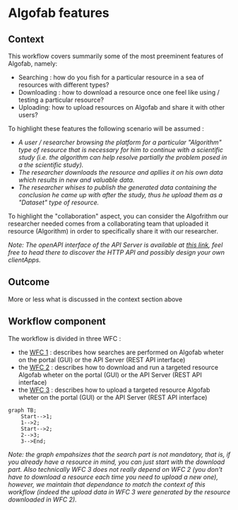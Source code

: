 
# Algofab features

## Context

This workflow covers summarily some of the most preeminent features of Algofab, namely: 

* Searching : how do you fish for a particular resource in a sea of resources with different types? 
* Downloading : how to download a resource once one feel like using / testing a particular resource?
* Uploading: how to upload resources on Algofab and share it with other users?

To highlight these features the following scenario will be assumed : 
* _A user / researcher browsing the platform for a particular "Algorithm" type of resource that is necessary for him to continue with a scientific study (i.e. the algorithm can help resolve partially the problem posed in a the scientific study)._ 
* _The researcher downloads the resource and apllies it on his own data which results in new and valuable data._
* _The researcher whises to publish the generated data containing the conclusion he came up with after the study, thus he upload them as a "Dataset" type of resource._

To highlight the "collaboration" aspect, you can consider the Algofrithm our researcher needed comes from a collaborating team that uploaded it resource (Algorithm) in order to specifically share it with our researcher.

_Note: The openAPI interface of the API Server is available at [this link](), feel free to head there to discover the HTTP API and possibly design your own clientApps._
## Outcome

More or less what is discussed in the context section above

## Workflow component

The workflow is divided in three WFC :

* the [WFC 1](./search/) : describes how searches are performed on Algofab wheter on the portal (GUI) or the API Server (REST API interface)
* the [WFC 2](./download/) : describes how to download and run a targeted resource Algofab wheter on the portal (GUI) or the API Server (REST API interface)
* the [WFC 3](./upload/) : describes how to upload a targeted resource Algofab wheter on the portal (GUI) or the API Server (REST API interface)

```mermaid
graph TB;
    Start-->1;
    1-->2;
    Start-->2;
    2-->3;
    3-->End;
```

_Note: the graph empahsizes that the search part is not mandatory, that is, if you already have a resource in mind, you can just start with the download part. Also technically WFC 3 does not really depend on WFC 2 (you don't have to download a resource each time you need to upload a new one), however, we maintain that dependance to match the context of this workflow (indeed the upload data in WFC 3 were generated by the resource downloaded in WFC 2)._
